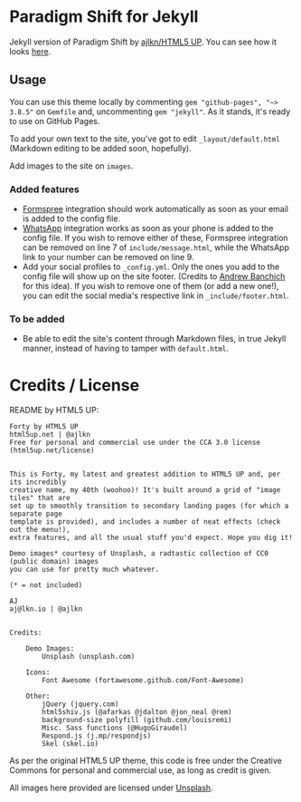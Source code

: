 # Paradigm Shift for Jekyll
Jekyll version of Paradigm Shift by [ajlkn/HTML5 UP](https://html5up.net/). 
You can see how it looks [here](https://vrmiguel.github.io/paradigm-shift-jekyll-theme/).

## Usage

You can use this theme locally by commenting `gem "github-pages", "~> 3.8.5"` on `Gemfile` and, uncommenting `gem "jekyll"`.
As it stands, it's ready to use on GitHub Pages.

To add your own text to the site, you've got to edit `_layout/default.html` (Markdown editing to be added soon, hopefully).


Add images to the site on `images`. 

### Added features

* [Formspree](https://formspree.io/) integration should work automatically as soon as your email is added to the config file.
* [WhatsApp](https://api.whatsapp.com) integration works as soon as your phone is added to the config file.
   If you wish to remove either of these, Formspree integration can be removed on line 7 of `include/message.html`, while the WhatsApp link to your number can be removed on line 9.
* Add your social profiles to `_config.yml`. Only the ones you add to the config file will show up on the site footer. (Credits to [Andrew Banchich](https://github.com/andrewbanchich) for this idea).
   If you wish to remove one of them (or add a new one!), you can edit the social media's respective link in `_include/footer.html`.
  
### To be added
* Be able to edit the site's content through Markdown files, in true Jekyll manner, instead of having to tamper with ```default.html```.

# Credits / License

README by HTML5 UP:
```
Forty by HTML5 UP
html5up.net | @ajlkn
Free for personal and commercial use under the CCA 3.0 license (html5up.net/license)


This is Forty, my latest and greatest addition to HTML5 UP and, per its incredibly
creative name, my 40th (woohoo)! It's built around a grid of "image tiles" that are
set up to smoothly transition to secondary landing pages (for which a separate page
template is provided), and includes a number of neat effects (check out the menu!),
extra features, and all the usual stuff you'd expect. Hope you dig it!

Demo images* courtesy of Unsplash, a radtastic collection of CC0 (public domain) images
you can use for pretty much whatever.

(* = not included)

AJ
aj@lkn.io | @ajlkn


Credits:

	Demo Images:
		Unsplash (unsplash.com)

	Icons:
		Font Awesome (fortawesome.github.com/Font-Awesome)

	Other:
		jQuery (jquery.com)
		html5shiv.js (@afarkas @jdalton @jon_neal @rem)
		background-size polyfill (github.com/louisremi)
		Misc. Sass functions (@HugoGiraudel)
		Respond.js (j.mp/respondjs)
		Skel (skel.io)
```

As per the original HTML5 UP theme, this code is free under the Creative Commons for personal and commercial use, as long as credit is given.

All images here provided are licensed under [Unsplash](https://unsplash.com/license).
